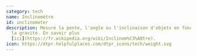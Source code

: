 ```yaml
---
category: tech
name: Inclinomètre
id: inclinometer
description: Mesure la pente, l'angle ou l'inclinaison d'objets en fonction de
  la gravité. En savoir plus
  [ici](https://fr.wikipedia.org/wiki/Inclinom%C3%A8tre).
icon: https://dtpr.helpfulplaces.com/dtpr_icons/tech/weight.svg
---
```

